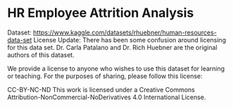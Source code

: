 # HR Employee Attrition Analysis
Dataset: https://www.kaggle.com/datasets/rhuebner/human-resources-data-set 
License Update:
There has been some confusion around licensing for this data set. Dr. Carla Patalano and Dr. Rich Huebner are the original authors of this dataset.

We provide a license to anyone who wishes to use this dataset for learning or teaching. For the purposes of sharing, please follow this license:

CC-BY-NC-ND
This work is licensed under a Creative Commons Attribution-NonCommercial-NoDerivatives 4.0 International License.
